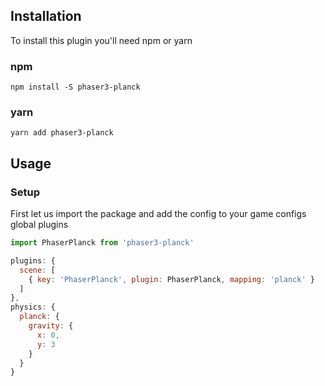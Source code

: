 ## Installation

To install this plugin you'll need npm or yarn

### npm
```
npm install -S phaser3-planck
```

### yarn
```
yarn add phaser3-planck
```

## Usage

### Setup

First let us import the package and add the config to your game configs global plugins

```js
import PhaserPlanck from 'phaser3-planck'

plugins: {
  scene: [
    { key: 'PhaserPlanck', plugin: PhaserPlanck, mapping: 'planck' }
  ]
},
physics: {
  planck: {
    gravity: {
      x: 0,
      y: 3
    }
  }
}
```